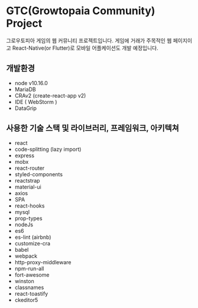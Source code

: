 # GTC(Growtopaia Community) Project
그로우토피아 게임의 웹 커뮤니티 프로젝트입니다.
게임에 거래가 주목적인 웹 페이지이고 React-Native(or Flutter)로 모바일 어플케이션도 개발 예정입니다.
 
## 개발환경

- node v10.16.0
- MariaDB
- CRAv2 (create-react-app v2)
- IDE ( WebStorm )
- DataGrip
 
## 사용한 기술 스택 및 라이브러리, 프레임워크, 아키텍쳐

- react
- code-splitting (lazy import)
- express
- mobx
- react-router
- styled-components
- reactstrap
- material-ui
- axios
- SPA
- react-hooks
- mysql
- prop-types
- nodeJs
- es6
- es-lint (airbnb)
- customize-cra
- babel
- webpack
- http-proxy-middleware
- npm-run-all
- fort-awesome
- winston
- classnames
- react-toastify
- ckeditor5
